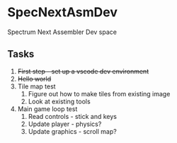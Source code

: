 # SpecNextAsmDev
Spectrum Next Assembler Dev space
## Tasks
1. ~~First step - set up a vscode dev environment~~
1. ~~Hello world~~
1. Tile map test
   1. Figure out how to make tiles from existing image
   1. Look at existing tools
1. Main game loop test
   1. Read controls - stick and keys
   1. Update player - physics?
   1. Update graphics - scroll map?
